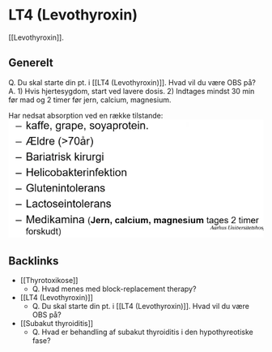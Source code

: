 # LT4 (Levothyroxin)
[[Levothyroxin]].

## Generelt
Q. Du skal starte din pt. i [[LT4 (Levothyroxin)]]. Hvad vil du være OBS på?
A. 1) Hvis hjertesygdom, start ved lavere dosis. 2) Indtages mindst 30 min før mad og 2 timer før jern, calcium, magnesium.

Har nedsat absorption ved en række tilstande:
![](BearImages/134C5E58-2E01-4AD5-A96A-FA5AEAFB0081-27973-000042A59CABE578/790DB4A3-757B-435D-A67E-0E2FCE8B516E.png)


<!-- #anki/tag/med/Endocrinology #anki/deck/Medicine -->

## Backlinks
* [[Thyrotoxikose]]
	* Q. Hvad menes med block-replacement therapy?
* [[LT4 (Levothyroxin)]]
	* Q. Du skal starte din pt. i [[LT4 (Levothyroxin)]]. Hvad vil du være OBS på?
* [[Subakut thyroiditis]]
	* Q. Hvad er behandling af subakut thyroiditis i den hypothyreotiske fase?

<!-- {BearID:B957601A-E89C-431F-991E-B4988B243D92-31003-0000760254634B7D} -->
